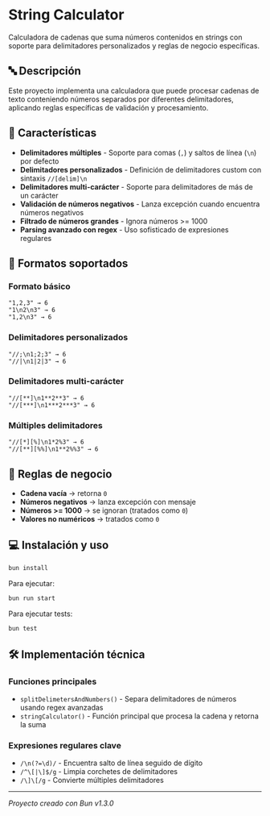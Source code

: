 # String Calculator

Calculadora de cadenas que suma números contenidos en strings con soporte para delimitadores personalizados y reglas de negocio específicas.

## 🔤 Descripción

Este proyecto implementa una calculadora que puede procesar cadenas de texto conteniendo números separados por diferentes delimitadores, aplicando reglas específicas de validación y procesamiento.

## 🚀 Características

- **Delimitadores múltiples** - Soporte para comas (`,`) y saltos de línea (`\n`) por defecto
- **Delimitadores personalizados** - Definición de delimitadores custom con sintaxis `//[delim]\n`
- **Delimitadores multi-carácter** - Soporte para delimitadores de más de un carácter
- **Validación de números negativos** - Lanza excepción cuando encuentra números negativos
- **Filtrado de números grandes** - Ignora números >= 1000
- **Parsing avanzado con regex** - Uso sofisticado de expresiones regulares

## 📝 Formatos soportados

### Formato básico
```
"1,2,3" → 6
"1\n2\n3" → 6  
"1,2\n3" → 6
```

### Delimitadores personalizados
```
"//;\n1;2;3" → 6
"//|\n1|2|3" → 6
```

### Delimitadores multi-carácter
```
"//[**]\n1**2**3" → 6
"//[***]\n1***2***3" → 6
```

### Múltiples delimitadores
```
"//[*][%]\n1*2%3" → 6
"//[**][%%]\n1**2%%3" → 6
```

## 🧪 Reglas de negocio

- **Cadena vacía** → retorna `0`
- **Números negativos** → lanza excepción con mensaje
- **Números >= 1000** → se ignoran (tratados como `0`)
- **Valores no numéricos** → tratados como `0`

## 💻 Instalación y uso

```bash
bun install
```

Para ejecutar:
```bash
bun run start
```

Para ejecutar tests:
```bash
bun test
```

## 🛠️ Implementación técnica

### Funciones principales

- `splitDelimetersAndNumbers()` - Separa delimitadores de números usando regex avanzadas
- `stringCalculator()` - Función principal que procesa la cadena y retorna la suma

### Expresiones regulares clave

- `/\n(?=\d)/` - Encuentra salto de línea seguido de dígito
- `/^\[|\]$/g` - Limpia corchetes de delimitadores
- `/\]\[/g` - Convierte múltiples delimitadores

---

*Proyecto creado con Bun v1.3.0*
